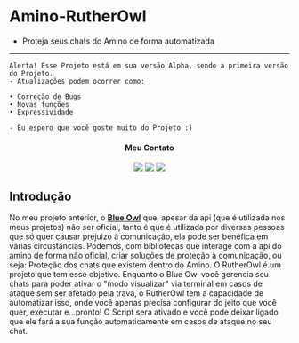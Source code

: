# Amino-RutherOwl
- Proteja seus chats do Amino de forma automatizada
<hr>

```
Alerta! Esse Projeto está em sua versão Alpha, sendo a primeira versão do Projeto.
- Atualizações podem ocorrer como:

• Correção de Bugs
• Novas funções 
• Expressividade

- Eu espero que você goste muito do Projeto :)
```
<div align="center">

#### Meu Contato
<a href="https://t.me/MrWestv"><img src="https://img.shields.io/badge/Telegram-2CA5E0?style=for-the-badge&logo=telegram&logoColor=white"/></a>
<a href="https://twitter.com/mrsir_west"><img src="https://img.shields.io/badge/Twitter-1DA1F2?style=for-the-badge&logo=twitter&logoColor=white"/></a>
<a href="https://www.instagram.com/mrwest.arch/"><img src="https://img.shields.io/badge/Instagram-E4405F?style=for-the-badge&logo=instagram&logoColor=white"/></a>
</div>

## Introdução
No meu projeto anterior, o <a href="https://github.com/MrWestOFC/Amino-Blue-Owl"><strong>Blue Owl</strong></a> que, apesar da api (que é utilizada nos meus projetos) não ser oficial, tanto é que é utilizada por diversas pessoas que só quer causar prejuizo à comunicação, ela pode ser benéfica em várias circustâncias. Podemos, com bibliotecas que interage com a api do amino de forma não oficial, criar soluções de proteção à comunicação, ou seja: Proteção dos chats que existem dentro do Amino. O RutherOwl é um projeto que tem esse objetivo. Enquanto o Blue Owl você gerencia seu chats para poder ativar o "modo visualizar" via terminal em casos de ataque sem ser afetado pela trava, o RutherOwl tem a capacidade de automatizar isso, onde você apenas precisa configurar do jeito que você quer, executar e...pronto! O Script será ativado e você pode deixar ligado que ele fará a sua função automaticamente em casos de ataque no seu chat.
